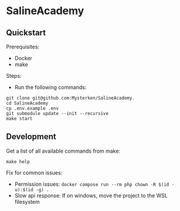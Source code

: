 # SalineAcademy

## Quickstart
 
Prerequisites:
  - Docker
  - make

Steps:
  - Run the following commands:

```shell
git clone git@github.com:Mysterken/SalineAcademy.
cd SalineAcademy
cp .env.example .env
git submodule update --init --recursive
make start
```

## Development

Get a list of all available commands from make:

```shell
make help
```

Fix for common issues:

  - Permission issues: `docker compose run --rm php chown -R $(id -u):$(id -g) .`
  - Slow api response: If on windows, move the project to the WSL filesystem
